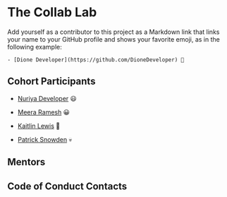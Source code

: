 # The Collab Lab

Add yourself as a contributor to this project as a Markdown link that links your name to your GitHub profile and shows your favorite emoji, as in the following example:

    - [Dione Developer](https://github.com/DioneDeveloper) 💅

## Cohort Participants

- [Nuriya Developer](https://github.com/NuriyaAkh) 😃

- [Meera Ramesh](https://github.com/meera-ramesh19) 😀

- [Kaitlin Lewis](https://github.com/kaitlinLewis) 🎉
- [Patrick Snowden](https://github.com/snowsneakers) 💀

## Mentors

## Code of Conduct Contacts
